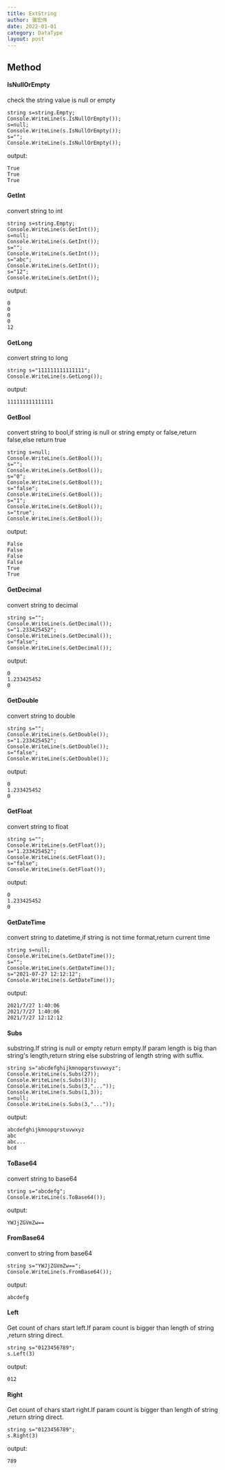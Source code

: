 ```yaml
---
title: ExtString
author: 骆宏伟
date: 2022-01-01
category: DataType
layout: post
---
```


## Method

#### IsNullOrEmpty
check the string value is null or empty
```
string s=string.Empty;
Console.WriteLine(s.IsNullOrEmpty());
s=null;
Console.WriteLine(s.IsNullOrEmpty());
s="";
Console.WriteLine(s.IsNullOrEmpty());
```
output:
```
True
True
True
```

#### GetInt
convert string to int
```
string s=string.Empty;
Console.WriteLine(s.GetInt());
s=null;
Console.WriteLine(s.GetInt());
s="";
Console.WriteLine(s.GetInt());
s="abc";
Console.WriteLine(s.GetInt());
s="12";
Console.WriteLine(s.GetInt());
```
output:
```
0
0
0
0
12
```

#### GetLong
convert string to long
```
string s="111111111111111";
Console.WriteLine(s.GetLong());
```
output:
```
111111111111111
```

#### GetBool
convert string to bool,if string is null or string empty or false,return false,else return true
```
string s=null;
Console.WriteLine(s.GetBool());
s="";
Console.WriteLine(s.GetBool());
s="0";
Console.WriteLine(s.GetBool());
s="false";
Console.WriteLine(s.GetBool());
s="1";
Console.WriteLine(s.GetBool());
s="true";
Console.WriteLine(s.GetBool());
```
output:
```
False
False
False
False
True
True
```

#### GetDecimal
convert string to decimal
```
string s="";
Console.WriteLine(s.GetDecimal());
s="1.233425452";
Console.WriteLine(s.GetDecimal());
s="false";
Console.WriteLine(s.GetDecimal());
```
output:
```
0
1.233425452
0
```

#### GetDouble
convert string to double
```
string s="";
Console.WriteLine(s.GetDouble());
s="1.233425452";
Console.WriteLine(s.GetDouble());
s="false";
Console.WriteLine(s.GetDouble());
```
output:
```
0
1.233425452
0
```

#### GetFloat
convert string to float
```
string s="";
Console.WriteLine(s.GetFloat());
s="1.233425452";
Console.WriteLine(s.GetFloat());
s="false";
Console.WriteLine(s.GetFloat());
```
output:
```
0
1.233425452
0
```

#### GetDateTime
convert string to datetime,if string is not time format,return current time
```
string s=null;
Console.WriteLine(s.GetDateTime());
s="";
Console.WriteLine(s.GetDateTime());
s="2021-07-27 12:12:12";
Console.WriteLine(s.GetDateTime());
```
output:
```
2021/7/27 1:40:06
2021/7/27 1:40:06
2021/7/27 12:12:12
```

#### Subs
substring.If string is null or empty return empty.If param length is big than string's length,return string else substring of length string with suffix.
```
string s="abcdefghijkmnopqrstuvwxyz";
Console.WriteLine(s.Subs(27));
Console.WriteLine(s.Subs(3));
Console.WriteLine(s.Subs(3,"..."));
Console.WriteLine(s.Subs(1,3));
s=null;
Console.WriteLine(s.Subs(3,"..."));
```
output:
```
abcdefghijkmnopqrstuvwxyz
abc
abc...
bcd

```

#### ToBase64
convert string to base64
```
string s="abcdefg";
Console.WriteLine(s.ToBase64());
```
output:
```
YWJjZGVmZw==
```

#### FromBase64
convert to string from base64
```
string s="YWJjZGVmZw==";
Console.WriteLine(s.FromBase64());
```
output:
```
abcdefg
```

#### Left
Get count of chars start left.If param count is bigger than length of string ,return string direct.
```
string s="0123456789";
s.Left(3)
```
output:
```
012
```

#### Right
Get count of chars start right.If param count is bigger than length of string ,return string direct.
```
string s="0123456789";
s.Right(3)
```
output:
```
789
```